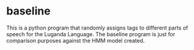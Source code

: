 # baseline
This is a python program that randomly assigns tags to different parts of speech for the Luganda Language. The baseline program is just for comparison purposes against the HMM model created.
